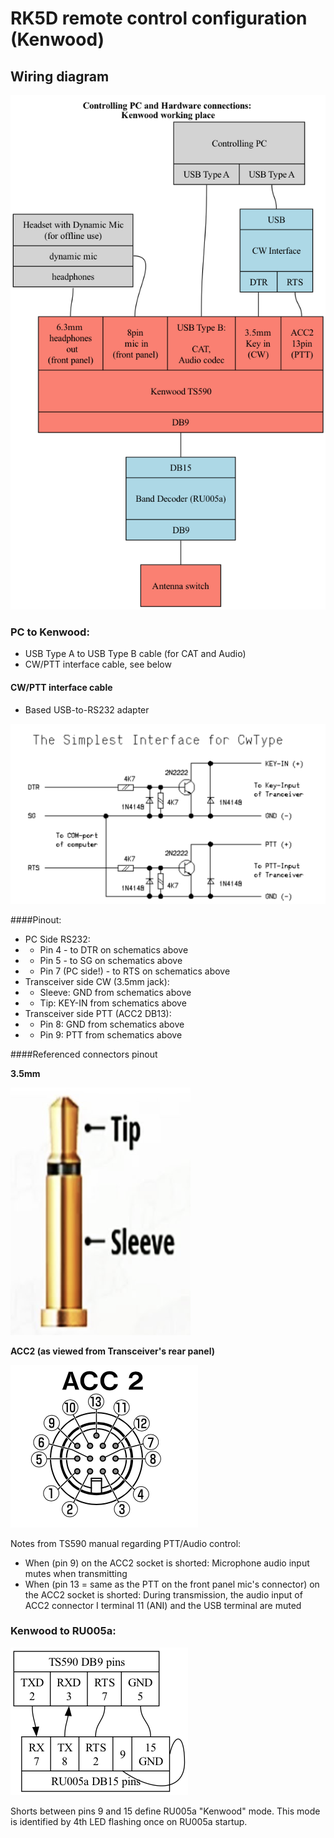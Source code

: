 # RK5D remote control configuration (Kenwood)

## Wiring diagram
![hardware](images/hw.png)

### PC to Kenwood:
- USB Type A to USB Type B cable (for CAT and Audio)
- CW/PTT interface cable, see below

#### CW/PTT interface cable
- Based USB-to-RS232 adapter

![cw-interface](images/cw-interface.png)

####Pinout:
- PC Side RS232:
- - Pin 4 - to DTR on schematics above
- - Pin 5 - to SG on schematics above
- - Pin 7 (PC side!) - to RTS on schematics above
- Transceiver side CW (3.5mm jack):
- - Sleeve: GND from schematics above
- - Tip: KEY-IN from schematics above
- Transceiver side PTT (ACC2 DB13):
- - Pin 8: GND from schematics above
- - Pin 9: PTT from schematics above
    
####Referenced connectors pinout

**3.5mm**

![3.5](images/3.5.png)

**ACC2 (as viewed from Transceiver's rear panel)**

![acc2](images/acc2.png)

Notes from TS590 manual regarding PTT/Audio control:
- When (pin 9) on the ACC2 socket is shorted: Microphone audio input mutes when transmitting
- When (pin 13 = same as the PTT on the front panel mic's connector) on the ACC2 socket is shorted: During transmission, the audio input of ACC2 connector I terminal 11 (ANI) and the USB terminal are muted

### Kenwood to RU005a:

![pinout](images/com-ru005a.png)

Shorts between pins 9 and 15 define RU005a "Kenwood" mode.
This mode is identified by 4th LED flashing once on RU005a startup. 